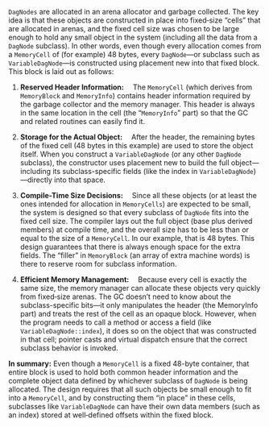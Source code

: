 `DagNodes` are allocated in an arena allocator and garbage collected. The key idea is that these objects are constructed in place into fixed‐size “cells” that are allocated in arenas, and the fixed cell size was chosen to be large enough to hold any small object in the system (including all the data from a `DagNode` subclass). In other words, even though every allocation comes from a `MemoryCell` of (for example) 48 bytes, every `DagNode`—or subclass such as `VariableDagNode`—is constructed using placement new into that fixed block. This block is laid out as follows:

1. **Reserved Header Information:**
 The `MemoryCell` (which derives from `MemoryBlock` and `MemoryInfo`) contains header information required by the garbage collector and the memory manager. This header is always in the same location in the cell (the “`MemoryInfo`” part) so that the GC and related routines can easily find it.

2. **Storage for the Actual Object:**
 After the header, the remaining bytes of the fixed cell (48 bytes in this example) are used to store the object itself. When you construct a `VariableDagNode` (or any other `DagNode` subclass), the constructor uses placement new to build the full object—including its subclass-specific fields (like the index in `VariableDagNode`)—directly into that space.

3. **Compile-Time Size Decisions:**
 Since all these objects (or at least the ones intended for allocation in `MemoryCells`) are expected to be small, the system is designed so that every subclass of `DagNode` fits into the fixed cell size. The compiler lays out the full object (base plus derived members) at compile time, and the overall size has to be less than or equal to the size of a `MemoryCell`. In our example, that is 48 bytes. This design guarantees that there is always enough space for the extra fields. The “filler” in `MemoryBlock` (an array of extra machine words) is there to reserve room for subclass information.

4. **Efficient Memory Management:**
 Because every cell is exactly the same size, the memory manager can allocate these objects very quickly from fixed‐size arenas. The GC doesn’t need to know about the subclass-specific bits—it only manipulates the header (the MemoryInfo part) and treats the rest of the cell as an opaque block. However, when the program needs to call a method or access a field (like `VariableDagNode::index`), it does so on the object that was constructed in that cell; pointer casts and virtual dispatch ensure that the correct subclass behavior is invoked.

**In summary:** Even though a `MemoryCell` is a fixed 48-byte container, that entire block is used to hold both common header information and the complete object data defined by whichever subclass of `DagNode` is being allocated. The design requires that all such objects be small enough to fit into a `MemoryCell`, and by constructing them “in place” in these cells, subclasses like `VariableDagNode` can have their own data members (such as an index) stored at well‑defined offsets within the fixed block.
